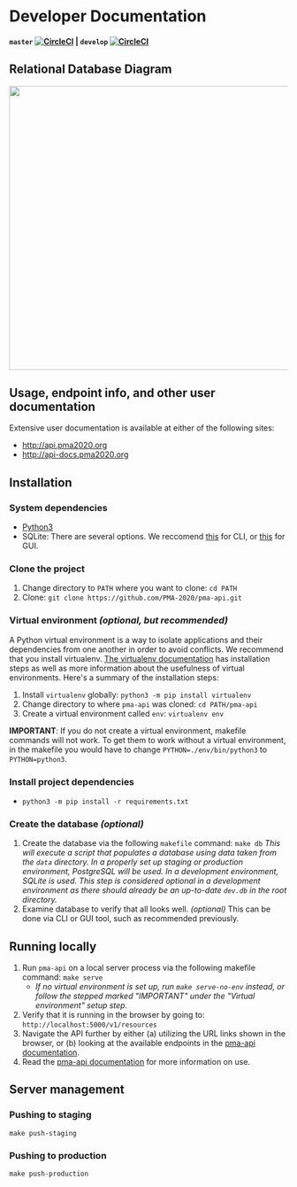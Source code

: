 # Developer Documentation
#### `master` [![CircleCI](https://circleci.com/gh/PMA-2020/pma-api/tree/master.svg?style=svg&circle-token=3cd5fffe3dad1d27e6cc1000307bc299e2ef3e77)](https://circleci.com/gh/PMA-2020/pma-api/tree/master) |  `develop` [![CircleCI](https://circleci.com/gh/PMA-2020/pma-api/tree/develop.svg?style=svg&circle-token=3cd5fffe3dad1d27e6cc1000307bc299e2ef3e77)](https://circleci.com/gh/PMA-2020/pma-api/tree/develop)

## Relational Database Diagram
<img src="https://raw.githubusercontent.com/joeflack4/pma-api/develop/pma_api/docs/source/_static/apiClassDiagramV4.png" data-canonical-src="https://raw.githubusercontent.com/joeflack4/pma-api/develop/pma_api/docs/source/_static/apiClassDiagramV4.png" width="620" height="513" />

## Usage, endpoint info, and other user documentation
Extensive user documentation is available at either of the following sites:
- http://api.pma2020.org
- http://api-docs.pma2020.org

## Installation
### System dependencies
- [Python3](https://www.python.org/downloads/)
- SQLite: There are several options. We reccomend [this](https://www.sqlite.org/download.html) for CLI, or [this](https://sqlitebrowser.org/) for GUI.

### Clone the project
1. Change directory to `PATH` where you want to clone: `cd PATH`
2. Clone: `git clone https://github.com/PMA-2020/pma-api.git`

### Virtual environment _(optional, but recommended)_
A Python virtual environment is a way to isolate applications and their dependencies from one another in order to avoid conflicts. We recommend that you install virtualenv. [The virtualenv documentation](https://virtualenv.pypa.io/en/stable/) has installation steps as well as more information about the usefulness of virtual environments. Here's a summary of the installation steps:

1. Install `virtualenv` globally: `python3 -m pip install virtualenv`
2. Change directory to where `pma-api` was cloned: `cd PATH/pma-api`
3. Create a virtual environment called `env`: `virtualenv env`

**IMPORTANT**: If you do not create a virtual environment, makefile commands will not work. To get them to work without a virtual environment, in the makefile you would have to change `PYTHON=./env/bin/python3` to `PYTHON=python3`.

### Install project dependencies
- `python3 -m pip install -r requirements.txt`

### Create the database _(optional)_
1. Create the database via the following `makefile` command: `make db`
_This will execute a script that populates a database using data taken from the `data` directory. In a properly set up staging or production environment, PostgreSQL will be used. In a development environment, SQLite is used. This step is considered optional in a development environment as there should already be an up-to-date `dev.db` in the root directory._
2. Examine database to verify that all looks well. _(optional)_
This can be done via CLI or GUI tool, such as recommended previously.

## Running locally
1. Run `pma-api` on a local server process via the following makefile command: `make serve`
    - _If no virtual environment is set up, run `make serve-no-env` instead, or follow the stepped marked "IMPORTANT" under the "Virtual environment" setup step._
2. Verify that it is running in the browser by going to: `http://localhost:5000/v1/resources`
3. Navigate the API further by either (a) utilizing the URL links shown in the browser, or (b) looking at the available endpoints in the [pma-api documentation](https://www.github.com/PMA-2020/pma-api).
4. Read the [pma-api documentation](https://www.github.com/PMA-2020/pma-api) for more information on use.

## Server management
### Pushing to staging
`make push-staging`

### Pushing to production
`make push-production`
